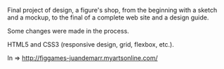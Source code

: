 Final project of design, a figure's shop, from the beginning with a sketch and a mockup, to the final of a complete web site and a design guide.

Some changes were made in the process.

HTML5 and CSS3 (responsive design, grid, flexbox, etc.).

In => http://figgames-juandemarr.myartsonline.com/